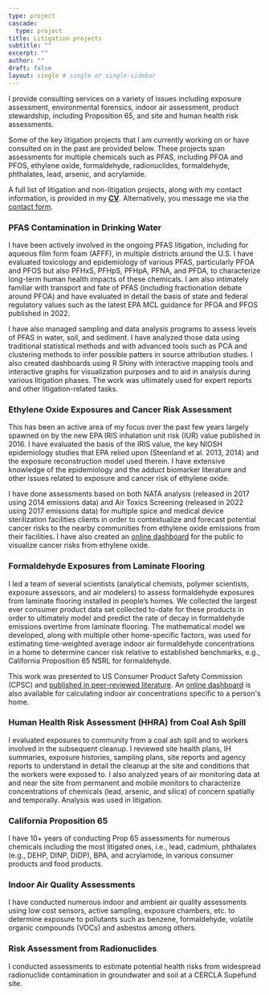 ```yaml
---
type: project
cascade:
  type: project
title: Litigation projects
subtitle: ""
excerpt: ""
author: ""
draft: false
layout: single # single or single-sidebar
---
```


I provide consulting services on a variety of issues including exposure assessment, environmental forensics, indoor air assessment, product stewardship, including Proposition 65, and site and human health risk assessments. 

Some of the key litigation projects that I am currently working on or have consulted on in the past are provided below. These projects span assessments for multiple chemicals such as PFAS, including PFOA and PFOS, ethylene oxide, formaldehyde, radionuclides, formaldehyde, phthalates, lead, arsenic, and acrylamide.

A full list of litigation and non-litigation projects, along with my contact information, is provided in my [**CV**](/cv/). Alternatively, you message me via the [contact form](/contact/). 

### PFAS Contamination in Drinking Water

I have been actively involved in the ongoing PFAS litigation, including for aqueous film form foam (AFFF), in multiple districts around the U.S. I have evaluated toxicology and epidemiology of various PFAS, particularly PFOA and PFOS but also PFHxS, PFHpS, PFHpA, PFNA, and PFDA, to characterize long-term human health impacts of these chemicals. I am also intimately familiar with transport and fate of PFAS (including fractionation debate around PFOA) and have evaluated in detail the basis of state and federal regulatory values such as the latest EPA MCL guidance for PFOA and PFOS published in 2022.  

I have also managed sampling and data analysis programs to assess levels of PFAS in water, soil, and sediment. I have analyzed those data using traditional statistical methods and with advanced tools such as PCA and clustering methods to infer possible patters in source attribution studies. I also created dashboards using R Shiny with interactive mapping tools and interactive graphs for visualization purposes and to aid in analysis during various litigation phases. The work was ultimately used for expert reports and other litigation-related tasks. 

### Ethylene Oxide Exposures and Cancer Risk Assessment

This has been an active area of my focus over the past few years largely spawned on by the new EPA IRIS inhalation unit risk (IUR) value published in 2016. I have evaluated the basis of the IRIS value, the key NIOSH epidemiology studies that EPA relied upon (Steenland et al. 2013, 2014) and the exposure reconstruction model used therein. I have extensive knowledge of the epidemiology and the adduct biomarker literature and other issues related to exposure and cancer risk of ethylene oxide. 

I have done assessments based on both NATA analysis (released in 2017 using 2014 emissions data) and Air Toxics Screening (released in 2022 using 2017 emissions data) for multiple spice and medical device sterilization facilities clients in order to contextualize and forecast potential cancer risks to the nearby communities from ethylene oxide emissions from their facilities. I have also created an <a href='/software/eto-explorer-app/'>online dashboard</a> for the public to visualize cancer risks from ethylene oxide. 

### Formaldehyde Exposures from Laminate Flooring

I led a team of several scientists (analytical chemists, polymer scientists, exposure assessors, and air modelers) to assess formaldehyde exposures from laminate flooring installed in people’s homes. We collected the largest ever consumer product data set collected to-date for these products in order to ultimately model and predict the rate of decay in formaldehyde emissions overtime from laminate flooring. The mathematical model we developed, along with multiple other home-specific factors, was used for estimating time-weighted average indoor air formaldehyde concentrations in a home to determine cancer risk relative to established benchmarks, e.g., California Proposition 65 NSRL for formaldehyde. 

This work was presented to US Consumer Product Safety Commission (CPSC) and <a href='https://pubmed.ncbi.nlm.nih.gov/29139137/'>published in peer-reviewed literature</a>. An <a href='/software/formaldehyde-laminate/'>online dashboard</a> is also available for calculating indoor air concentrations specific to a person's home. 

### Human Health Risk Assessment (HHRA) from Coal Ash Spill

I evaluated exposures to community from a coal ash spill and to workers involved in the subsequent cleanup. I reviewed site health plans, IH summaries, exposure histories, sampling plans, site reports and agency reports to understand in detail the cleanup at the site and conditions that the workers were exposed to. I also analyzed years of air monitoring data at and near the site from permanent and mobile monitors to characterize concentrations of chemicals (lead, arsenic, and silica) of concern spatially and temporally. Analysis was used in litigation.

### California Proposition 65

I have 10+ years of conducting Prop 65 assessments for numerous chemicals including the most litigated ones, i.e., lead, cadmium, phthalates (e.g., DEHP, DINP, DIDP), BPA, and acrylamide, in various consumer products and food products. 

### Indoor Air Quality Assessments

I have conducted numerous indoor and ambient air quality assessments using low cost sensors, active sampling, exposure chambers, etc. to determine exposure to pollutants such as benzene, formaldehyde, volatile organic compounds (VOCs) and asbestos among others.  

### Risk Assessment from Radionuclides

I conducted assessments to estimate potential health risks from widespread radionuclide contamination in groundwater and soil at a CERCLA Supefund site. 